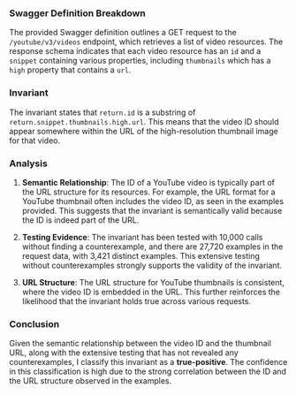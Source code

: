### Swagger Definition Breakdown
The provided Swagger definition outlines a GET request to the `/youtube/v3/videos` endpoint, which retrieves a list of video resources. The response schema indicates that each video resource has an `id` and a `snippet` containing various properties, including `thumbnails` which has a `high` property that contains a `url`. 

### Invariant
The invariant states that `return.id` is a substring of `return.snippet.thumbnails.high.url`. This means that the video ID should appear somewhere within the URL of the high-resolution thumbnail image for that video. 

### Analysis
1. **Semantic Relationship**: The ID of a YouTube video is typically part of the URL structure for its resources. For example, the URL format for a YouTube thumbnail often includes the video ID, as seen in the examples provided. This suggests that the invariant is semantically valid because the ID is indeed part of the URL.

2. **Testing Evidence**: The invariant has been tested with 10,000 calls without finding a counterexample, and there are 27,720 examples in the request data, with 3,421 distinct examples. This extensive testing without counterexamples strongly supports the validity of the invariant.

3. **URL Structure**: The URL structure for YouTube thumbnails is consistent, where the video ID is embedded in the URL. This further reinforces the likelihood that the invariant holds true across various requests.

### Conclusion
Given the semantic relationship between the video ID and the thumbnail URL, along with the extensive testing that has not revealed any counterexamples, I classify this invariant as a **true-positive**. The confidence in this classification is high due to the strong correlation between the ID and the URL structure observed in the examples.
